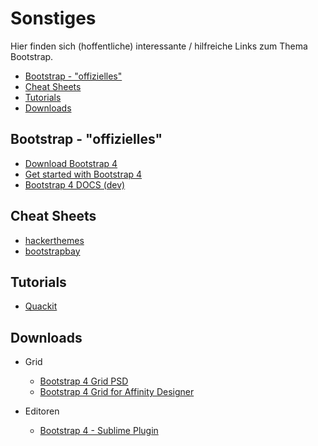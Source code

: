 # Sonstiges

Hier finden sich (hoffentliche) interessante / hilfreiche Links zum Thema Bootstrap.

- [Bootstrap - "offizielles"](#offizielles)
- [Cheat Sheets](#cheatsheets)
- [Tutorials](#tutorial)
- [Downloads](#downloads)

<a name="offizielles"></a>
## Bootstrap - "offizielles"

- [Download Bootstrap 4](https://getbootstrap.com)
- [Get started with Bootstrap 4](https://getbootstrap.com/docs/4.0/getting-started/introduction/)
- [Bootstrap 4 DOCS (dev)](http://devdocs.io/bootstrap~4/)

<a name="cheatsheets"></a>
## Cheat Sheets

- [hackerthemes](https://hackerthemes.com/bootstrap-cheatsheet/)
- [bootstrapbay](https://bootstrapbay.com/bootstrap4/)

<a name="tutorial"></a>
## Tutorials

- [Quackit](https://www.quackit.com/bootstrap/bootstrap_4/tutorial/)

<a name="downloads"></a>
## Downloads

- Grid
  - [Bootstrap 4 Grid PSD](https://hackerthemes.com/bootstrap-4-grid-psd/)
  - [Bootstrap 4 Grid for Affinity Designer](https://hackerthemes.com/bootstrap-4-affinity-designer-grid/)

- Editoren
  - [Bootstrap 4 - Sublime Plugin](https://github.com/degouville/sublime-bootstrap4)
